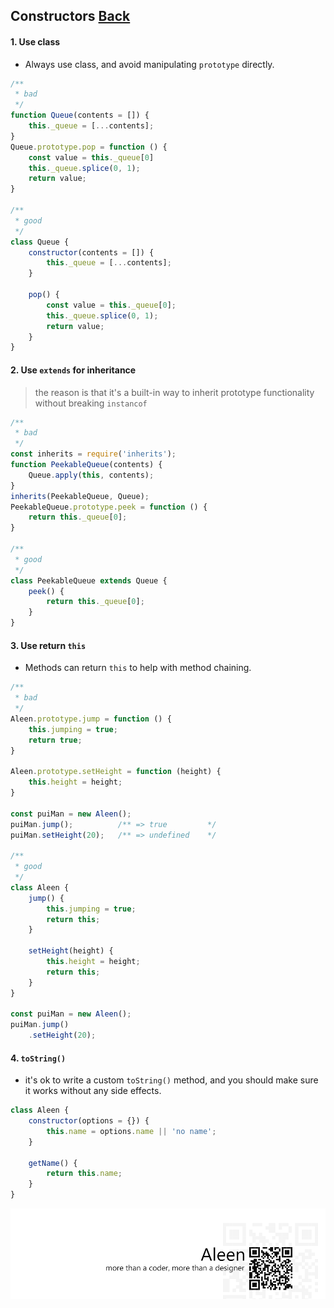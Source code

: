 ## Constructors [**Back**](./../README.md)

#### 1. Use class

- Always use class, and avoid manipulating `prototype` directly.

```js
/**
 * bad
 */
function Queue(contents = []) {
    this._queue = [...contents];
}
Queue.prototype.pop = function () {
    const value = this._queue[0]
    this._queue.splice(0, 1);
    return value;
}

/**
 * good
 */
class Queue {
    constructor(contents = []) {
        this._queue = [...contents];
    }
    
    pop() {
        const value = this._queue[0];
        this._queue.splice(0, 1);
        return value;
    }
}
```

#### 2. Use `extends` for inheritance

> the reason is that it's a built-in way to inherit prototype functionality without breaking `instancof`

```js
/**
 * bad
 */
const inherits = require('inherits');
function PeekableQueue(contents) {
    Queue.apply(this, contents);
}
inherits(PeekableQueue, Queue);
PeekableQueue.prototype.peek = function () {
    return this._queue[0];
}

/**
 * good
 */
class PeekableQueue extends Queue {
    peek() {
        return this._queue[0];
    }
}
```

#### 3. Use return `this`

- Methods can return `this` to help with method chaining.

```js
/**
 * bad
 */
Aleen.prototype.jump = function () {
    this.jumping = true;
    return true;
}

Aleen.prototype.setHeight = function (height) {
    this.height = height;
}

const puiMan = new Aleen();
puiMan.jump();          /** => true         */
puiMan.setHeight(20);   /** => undefined    */

/**
 * good
 */
class Aleen {
    jump() {
        this.jumping = true;
        return this;
    }
    
    setHeight(height) {
        this.height = height;
        return this;
    }
}

const puiMan = new Aleen();
puiMan.jump()
    .setHeight(20);
```

#### 4. `toString()`

- it's ok to write a custom `toString()` method, and you should make sure it works without any side effects.

```js
class Aleen {
    constructor(options = {}) {
        this.name = options.name || 'no name';
    }
    
    getName() {
        return this.name;
    }
}
```

<a href="http://aleen42.github.io/" target="_blank" ><img src="./../pic/tail.gif"></a>